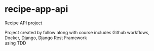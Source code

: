 # recipe-app-api
Recipe API project

Project created by follow along with course
includes Github workflows, Docker, Django, Django Rest Framework  
 using TDD
